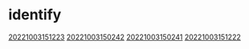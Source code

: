 # identify
[20221003151223](/zet/20221003151223/README.md)
[20221003150242](/zet/20221003150242/README.md)
[20221003150241](/zet/20221003150241/README.md)
[20221003151222](/zet/20221003151222/README.md)

